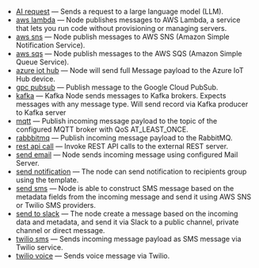 - [AI request](/docs/user-guide/rule-engine-2-0/nodes/external/ai-request) — Sends a request to a large language model (LLM).
- [aws lambda](/docs/user-guide/rule-engine-2-0/nodes/external/aws-lambda) — Node publishes messages to AWS Lambda, a service that lets you run code without provisioning or managing servers.
- [aws sns](/docs/user-guide/rule-engine-2-0/nodes/external/aws-sns) — Node publish messages to AWS SNS (Amazon Simple Notification Service).
- [aws sqs](/docs/user-guide/rule-engine-2-0/nodes/external/aws-sqs) — Node publish messages to the AWS SQS (Amazon Simple Queue Service).
- [azure iot hub](/docs/user-guide/rule-engine-2-0/nodes/external/azure-iot-hub) — Node will send full Message payload to the Azure IoT Hub device.
- [gpc pubsub](/docs/user-guide/rule-engine-2-0/nodes/external/gcp-pubsub) — Publish message to the Google Cloud PubSub.
- [kafka](/docs/user-guide/rule-engine-2-0/nodes/external/kafka) — Kafka Node sends messages to Kafka brokers. Expects messages with any message type. Will send record via Kafka producer to Kafka server
- [mqtt](/docs/user-guide/rule-engine-2-0/nodes/external/mqtt) — Publish incoming message payload to the topic of the configured MQTT broker with QoS AT_LEAST_ONCE.
- [rabbbitmq](/docs/user-guide/rule-engine-2-0/nodes/external/rabbitmq) — Publish incoming message payload to the RabbitMQ.
- [rest api call](/docs/user-guide/rule-engine-2-0/nodes/external/rest-api-call) — Invoke REST API calls to the external REST server.
- [send email](/docs/user-guide/rule-engine-2-0/nodes/external/send-email) — Node sends incoming message using configured Mail Server.
- [send notification](/docs/user-guide/rule-engine-2-0/nodes/external/send-notification) — The node can send notification to recipients group using the template.
- [send sms](/docs/user-guide/rule-engine-2-0/nodes/external/send-sms) — Node is able to construct SMS message based on the metadata fields from the incoming message and send it using AWS SNS or Twilio SMS providers.
- [send to slack](/docs/user-guide/rule-engine-2-0/nodes/external/send-to-slack) — The node create a message based on the incoming data and metadata, and send it via Slack to a public channel, private channel or direct message. 
- <span class="item-pe product-label-padding">[twilio sms](/docs/user-guide/rule-engine-2-0/nodes/external/twilio-sms)</span> — Sends incoming message payload as SMS message via Twilio service.
- <span class="item-pe product-label-padding">[twilio voice](/docs/user-guide/rule-engine-2-0/nodes/external/twilio-voice)</span> — Sends voice message via Twilio.
